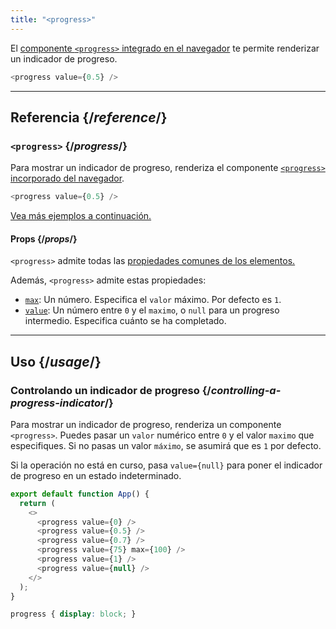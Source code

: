 ```yaml
---
title: "<progress>"
---
```


<Intro>

El [componente `<progress>` integrado en el navegador](https://developer.mozilla.org/en-US/docs/Web/HTML/Element/progress) te permite renderizar un indicador de progreso.

```js
<progress value={0.5} />
```

</Intro>

<InlineToc />

---

## Referencia {/*reference*/}

### `<progress>` {/*progress*/}

Para mostrar un indicador de progreso, renderiza el componente [`<progress>` incorporado del navegador](https://developer.mozilla.org/en-US/docs/Web/HTML/Element/progress).

```js
<progress value={0.5} />
```

[Vea más ejemplos a continuación.](#usage)

#### Props {/*props*/}

`<progress>` admite todas las [propiedades comunes de los elementos.](/reference/react-dom/components/common#props)

Además, `<progress>` admite estas propiedades:

* [`max`](https://developer.mozilla.org/en-US/docs/Web/HTML/Element/progress#attr-max): Un número. Especifica el `valor` máximo. Por defecto es `1`.
* [`value`](https://developer.mozilla.org/en-US/docs/Web/HTML/Element/progress#attr-value): Un número entre `0` y el `maximo`, o `null` para un progreso intermedio. Especifica cuánto se ha completado.

---

## Uso {/*usage*/}

### Controlando un indicador de progreso {/*controlling-a-progress-indicator*/}

Para mostrar un indicador de progreso, renderiza un componente `<progress>`. Puedes pasar un `valor` numérico entre `0` y el valor `maximo` que especifiques. Si no pasas un valor `máximo`, se asumirá que es `1` por defecto.

Si la operación no está en curso, pasa `value={null}` para poner el indicador de progreso en un estado indeterminado.

<Sandpack>

```js
export default function App() {
  return (
    <>
      <progress value={0} />
      <progress value={0.5} />
      <progress value={0.7} />
      <progress value={75} max={100} />
      <progress value={1} />
      <progress value={null} />
    </>
  );
}
```

```css
progress { display: block; }
```

</Sandpack>
